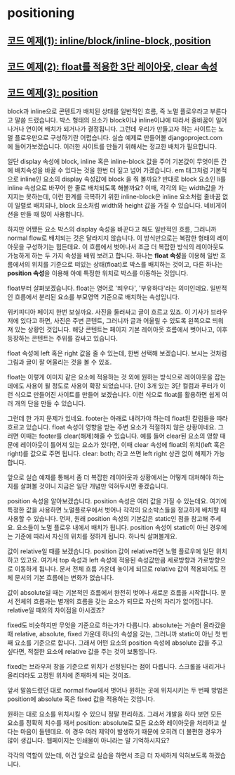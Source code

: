 # positioning

## [코드 예제(1): inline/block/inline-block, position](https://codepen.io/tinystone/pen/drrNjM)

## [코드 예제(2): float를 적용한 3단 레이아웃, clear 속성](https://codepen.io/tinystone/pen/ROBbVz)

## [코드 예제(3): position](https://codepen.io/tinystone/pen/OGdogy)

block과 inline으로 콘텐트가 배치된 상태를 일반적인 흐름, 즉 노멀 플로우라고 부른다고 말씀 드렸습니다. 박스 형태의 요소가 block이냐 inline이냐에 따라서 줄바꿈이 일어나거나 연이어 배치가 되거나가 결정됩니다. 그런데 우리가 만들고자 하는 사이트는 노멀 플로우만으로 구성하기란 어렵습니다. 실습 예제로 만들어볼 djangoproject.com 에 들어가보겠습니다. 이러한 사이트를 만들기 위해서는 정교한 배치가 필요합니다.

일단 display 속성에 block, inline 혹은 inline-block 값을 주어 기본값이 무엇이든 간에 배치속성을 바꿀 수 있다는 것을 한번 더 짚고 넘어 가겠습니다. em 태그처럼 기본적으로 inline인 요소의 display 속성값에 block 을 줘 볼까요? 반대로 block 요소인 li를 inline 속성으로 바꾸어 한 줄로 배치되도록 해볼까요? 이때, 각각의 li는 width값을 가지지는 못하는데, 이런 한계를 극복하기 위한 inline-block은 inline 요소처럼 줄바꿈 없이 일렬로 배치되나, block 요소처럼 width와 height 값을 가질 수 있습니다. 네비게이션을 만들 때 많이 사용합니다.

하지만 어쨌든 요소 박스의 display 속성을 바꾼다고 해도 일반적인 흐름, 그러니까 normal flow로 배치되는 것은 달라지지 않습니다. 이 방식만으로는 복잡한 형태의 레이아웃을 구성하기는 힘든데요. 이 흐름에서 벗어나서 조금 더 복잡한 방식의 레이아웃도 가능하게 하는 두 가지 속성을 배워 보려고 합니다. 하나는 **float 속성**을 이용해 일반 흐름에서의 위치를 기준으로 떠있는 상태(float)로 박스를 배치하는 것이고, 다른 하나는 **position 속성**을 이용해 아예 특정한 위치로 박스를 이동하는 것입니다.

float부터 살펴보겠습니다. float는 영어로 '띄우다', '부유하다'라는 의미인데요. 일반적인 흐름에서 분리된 요소를 부모영역 기준으로 배치하는 속성입니다.

위키피디아 페이지 한번 보실까요. 사진을 둘러싸고 글이 흐르고 있죠. 이 기사가 브라우저에 있다고 하면, 사진은 주변 콘텐트, 그러니까 글과 어울릴 수 있도록 왼쪽으로 띄워져 있는 상황인 것입니다. 해당 콘텐트는 페이지 기본 레이아웃 흐름에서 벗어나고, 이후 등장하는 콘텐트는 주위를 감싸고 있습니다.

float 속성에 left 혹은 right 값을 줄 수 있는데, 한번 선택해 보겠습니다. 보시는 것처럼 그림과 글이 잘 어울리는 것을 볼 수 있죠.

float는 이렇게 이미지 같은 요소에 적용하는 것 외에 원하는 방식으로 레이아웃을 잡는 데에도 사용이 될 정도로 사용이 확장 되었습니다. 단이 3개 있는 3단 컬럼과 푸터가 이런 식으로 만들어진 사이트를 만들어 보겠습니다. 이런 식으로 float를 활용하면 쉽게 여러 개의 단을 만들 수 있습니다.

그런데 한 가지 문제가 있네요. footer는 아래로 내려가야 하는데 float된 칼럼들을 따라 흐르고 있습니다. float 속성이 영향을 받는 주변 요소가 적절하지 않은 상황이네요. 그러면 이때는 footer를 clear(해제)해줄 수 있습니다. 예를 들어 clear된 요소의 영향 때문에 레이아웃이 틀어져 있는 요소가 있다면, 이때 clear 속성에 float의 위치(left 혹은 right)를 값으로 주면 됩니다. clear: both; 라고 쓰면 left right 상관 없이 해제가 가능합니다.

앞으로 실습 예제를 통해서 좀 더 복잡한 레이아웃과 상황에서는 어떻게 대처해야 하는지를 살펴볼 것이니 지금은 일단 개념만 익혀두시면 좋겠습니다.

position 속성을 알아보겠습니다. position 속성은 여러 값을 가질 수 있는데요. 여기에 특정한 값을 사용하면 노멀플로우에서 벗어나 각각의 요소박스들을 정교하게 배치할 때 사용할 수 있습니다. 먼저, 원래 position 속성의 기본값은 static인 점을 참고해 주세요. 요소들이 노멀 플로우 내에서 배치가 됩니다. position 속성이 static이 아닌 경우에는 기준에 따라서 자신의 위치를 정하게 됩니다. 하나씩 살펴볼게요.

값이 relative일 때를 보겠습니다. position 값이 relative라면 노멀 플로우에 일단 위치하고 있고요. 여기서 top 속성과 left 속성에 적용된 속성값만큼 세로방향과 가로방향으로 이동하게 됩니다. 문서 전체 흐름 가운데 놓이게 되므로 relative 값이 적용되어도 전체 문서의 기본 흐름에는 변화가 없습니다.

값이 absolute일 때는 기본적인 흐름에서 완전히 벗어나 새로운 흐름을 시작합니다. 문서 전체의 흐름과는 별개의 흐름을 갖는 요소가 되므로 자신의 자리가 없어집니다. relative일 때와의 차이점을 아시겠죠?

fixed도 비슷하지만 무엇을 기준으로 하는가가 다릅니다. absolute는 거슬러 올라갔을 때 relative, absolute, fixed 가운데 하나의 속성을 갖는, 그러니까 static이 아닌 첫 번째 요소를 기준으로 합니다. 그래서 어떤 요소의 position 속성에 absolute 값을 주고 싶다면, 적절한 요소에 relative 값을 주는 것이 보통입니다.

fixed는 브라우저 창을 기준으로 위치가 선정된다는 점이 다릅니다. 스크롤을 내리거나 올리더라도 고정된 위치에 존재하게 되는 것이죠.

앞서 말씀드렸던 대로 normal flow에서 벗어나 원하는 곳에 위치시키는 두 번째 방법은 position에 absolute 혹은 fixed 값을 적용하는 것입니다.

원하는 대로 요소를 위치시킬 수 있으니 정말 편리하죠. 그래서 개발을 하다 보면 모든 요소를 정확히 치수를 재서 position: absolute로 모든 요소와 레이아웃을 처리하고 싶다는 마음이 들텐데요. 이 경우 여러 제약이 발생하기 때문에 오히려 더 불편한 경우가 많이 생깁니다. 웹페이지는 인쇄물이 아니라는 말 기억하시지요?

각각의 역할이 있는데, 이건 앞으로 실습을 하면서 조금 더 자세하게 익혀보도록 하겠습니다.
